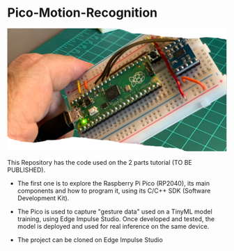 # Pico-Motion-Recognition
<img src='https://github.com/Mjrovai/Pico-Motion-Recognition/blob/main/Portada1.png'/>
<p>This Repository has the code used on the 2 parts tutorial (TO BE PUBLISHED). <p>
  
- The first one is to explore the Raspberry Pi Pico (RP2040), its main components and how to program it, using its C/C++ SDK (Software Development Kit). 

- The Pico is used to capture "gesture data" used on a TinyML model training, using Edge Impulse Studio. Once developed and tested, the model is deployed and used for real inference on the same device.

- The project can be cloned on <a heref='<https://studio.edgeimpulse.com/public/20571/latest'>Edge Impulse Studio

